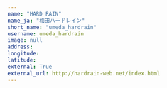 ```yaml
---
name: "HARD RAIN"
name_ja: "梅田ハードレイン"
short_name: "umeda_hardrain"
username: umeda_hardrain
image: null
address: 
longitude: 
latitude: 
external: True
external_url: http://hardrain-web.net/index.html
---
```

